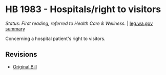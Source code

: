 # HB 1983 - Hospitals/right to visitors
*Status: First reading, referred to Health Care & Wellness.* | [leg.wa.gov summary](https://app.leg.wa.gov/billsummary?BillNumber=1983&Year=2021)

Concerning a hospital patient's right to visitors.

## Revisions
* [Original Bill](1/)